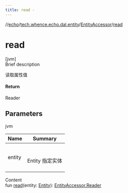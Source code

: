 ```yaml
---
title: read -
---
```

//[echo](../../index.md)/[tech.whence.echo.dal.entity](../index.md)/[EntityAccessor](index.md)/[read](read.md)



# read  
[jvm]  
Brief description  


读取属性值



#### Return  


Reader



## Parameters  
  
jvm  
  
|  Name|  Summary| 
|---|---|
| entity| <br><br>Entity 指定实体<br><br>
  
  
Content  
fun [read](read.md)(entity: [Entity](../-entity/index.md)): [EntityAccessor.Reader](-reader/index.md)  



